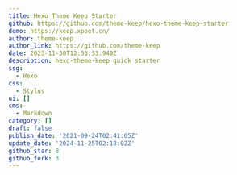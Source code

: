 ```yaml
---
title: Hexo Theme Keep Starter
github: https://github.com/theme-keep/hexo-theme-keep-starter
demo: https://keep.xpoet.cn/
author: theme-keep
author_link: https://github.com/theme-keep
date: 2023-11-30T12:53:33.949Z
description: hexo-theme-keep quick starter
ssg:
  - Hexo
css:
  - Stylus
ui: []
cms:
  - Markdown
category: []
draft: false
publish_date: '2021-09-24T02:41:05Z'
update_date: '2024-11-25T02:18:02Z'
github_star: 8
github_fork: 3
---
```

